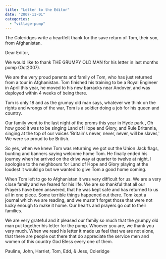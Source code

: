 ```yaml
---
title: "Letter to the Editor"
date: "2007-11-01"
categories: 
  - "village-pump"
---
```


The Coleridges write a heartfelt thank for the save return of Tom, their son, from Afghanistan.

Dear Editor,

We would like to thank THE GRUMPY OLD MAN for his letter in last months pump (Oct2007).

We are the very proud parents and family of Tom, who has just returned from a tour in Afghanistan. Tom finished his training to be a Royal Engineer in April this year, he moved to his new barracks near Andover, and was deployed within 4 weeks of being there.

Tom is only 18 and as the grumpy old man says, whatever we think on the rights and wrongs of the war, Tom is a soldier doing a job for his queen and country.

Our family went to the last night of the proms this year in Hyde park , Oh how good it was to be singing Land of Hope and Glory, and Rule Britannia, singing at the top of our voices 'Britain's never, never, never, will be slaves,' We were so proud to be British.

So yes, when we knew Tom was returning we got out the Union Jack flags, bunting and banners saying welcome home Tom. He finally ended his journey when he arrived on the drive way at quarter to twelve at night. I apologise to the neighbours for Land of Hope and Glory playing at the loudest it would go but we wanted to give Tom a good home coming.

When Tom left to go to Afghanistan it was very difficult for us. We are a very close family and we feared for his life. We are so thankful that all our Prayers have been answered, that he was kept safe and has returned to us all in one piece. Some terrible things happened out there. Tom kept a journal which we are reading, and we mustn't forget those that were not lucky enough to make it home. Our hearts and prayers go out to their families.

We are very grateful and it pleased our family so much that the grumpy old man put together his letter for the pump. Whoever you are, we thank you very much. When we read his letter it made us feel that we are not alone, that there are people out there that do appreciate the service men and women of this country God Bless every one of them.

Pauline, John, Harriet, Tom, Edd, & Jess, Coleridge
